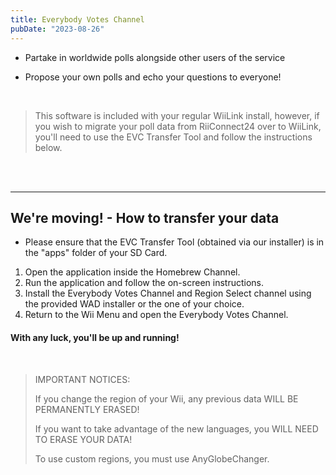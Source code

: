 ```yaml
---
title: Everybody Votes Channel
pubDate: "2023-08-26"
---
```



- Partake in worldwide polls alongside other users of the service

- Propose your own polls and echo your questions to everyone!

</br>

> This software is included with your regular WiiLink install, however, if you wish to migrate your poll data from RiiConnect24 over to WiiLink, you'll need to use the EVC Transfer Tool and follow the instructions below.

</br>
</br>

---

## We're moving! - How to transfer your data


* Please ensure that the EVC Transfer Tool (obtained via our installer) is in the "apps" folder of your SD Card.

1. Open the application inside the Homebrew Channel.
2. Run the application and follow the on-screen instructions.
3. Install the Everybody Votes Channel and Region Select channel using the provided WAD installer or the one of your choice.
5. Return to the Wii Menu and open the Everybody Votes Channel.

#### With any luck, you'll be up and running!

</br>

> IMPORTANT NOTICES:
>
> If you change the region of your Wii, any previous data WILL BE PERMANENTLY ERASED!
> 
> If you want to take advantage of the new languages, you WILL NEED TO ERASE YOUR DATA!
>
> To use custom regions, you must use AnyGlobeChanger.
